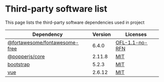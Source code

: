 # Third-party software list

This page lists the third-party software dependencies used in project

| Dependency                                                                                   | Version | Licenses                                                                      |
|----------------------------------------------------------------------------------------------|---------|-------------------------------------------------------------------------------|
| [@fortawesome/fontawesome-free](https://www.npmjs.com/package/@fortawesome/fontawesome-free) | 6.4.0   | [OFL-1.1-no-RFN](http://scripts.sil.org/cms/scripts/page.php?item_id=OFL_web) |
| [@popperjs/core](https://www.npmjs.com/package/@popperjs/core)                               | 2.11.8  | [MIT](http://opensource.org/licenses/mit-license.php)                         |
| [bootstrap](https://www.npmjs.com/package/bootstrap)                                         | 5.2.3   | [MIT](http://opensource.org/licenses/mit-license.php)                         |
| [vue](https://www.npmjs.com/package/vue)                                                     | 2.6.12  | [MIT](http://opensource.org/licenses/mit-license.php)                         |